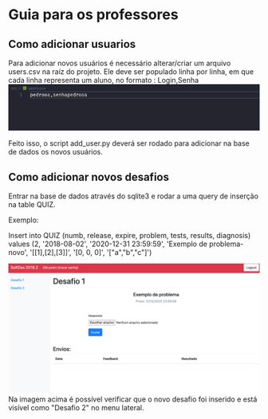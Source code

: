 # Guia para os professores

## Como adicionar usuarios

Para adicionar novos usuários é necessário alterar/criar um arquivo users.csv na raíz do projeto.
Ele deve ser populado linha por linha, em que cada linha representa um aluno, no formato : Login,Senha
![Screenshot](img/teacher1.png)

Feito isso, o script add_user.py deverá ser rodado para adicionar na base de dados os novos usuários.

## Como adicionar novos desafios

Entrar na base de dados através do sqlite3 e rodar a uma query de inserção na table QUIZ.

Exemplo:

Insert into QUIZ
(numb, release, expire, problem, tests, results, diagnosis)
values
(2, '2018-08-02', '2020-12-31 23:59:59', 'Exemplo de problema-novo', '[[1],[2],[3]]', '[0, 0, 0]', '["a","b","c"]')

![Screenshot](img/teacher2.png)
Na imagem acima é possível verificar que o novo desafio foi inserido e está visível como "Desafio 2" no menu lateral.
